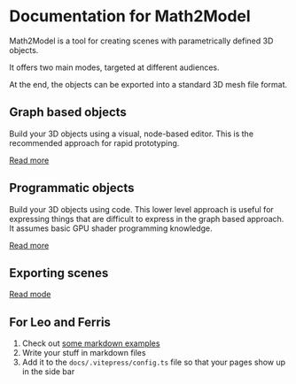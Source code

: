 # Documentation for Math2Model

Math2Model is a tool for creating scenes with parametrically defined 3D objects.

It offers two main modes, targeted at different audiences.

At the end, the objects can be exported into a standard 3D mesh file format.

## Graph based objects

Build your 3D objects using a visual, node-based editor. 
This is the recommended approach for rapid prototyping.

[Read more](./graph-based-shapes.md)

## Programmatic objects

Build your 3D objects using code.
This lower level approach is useful for expressing things 
that are difficult to express in the graph based approach.
It assumes basic GPU shader programming knowledge.

[Read more](./programmatic-shapes.md)

## Exporting scenes

[Read mode](./exporter.md)


## For Leo and Ferris

1. Check out [some markdown examples](./markdown-examples)
2. Write your stuff in markdown files
3. Add it to the `docs/.vitepress/config.ts` file so that your pages show up in the side bar
